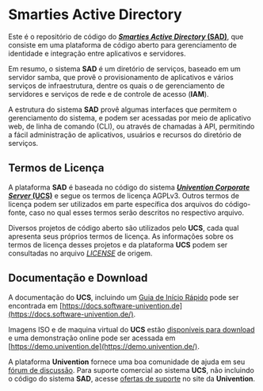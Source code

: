 # Smarties Active Directory

Este é o repositório de código do [**_Smarties Active Directory_ (SAD)**](https://sad.repository.smarttarget.tech), que consiste em uma plataforma de código aberto para gerenciamento de identidade e integração entre aplicativos e servidores.

Em resumo, o sistema **SAD** é um diretório de serviços, baseado em um servidor samba, que provê o provisionamento de aplicativos e vários serviços de infraestrutura, dentre os quais o de gerenciamento de servidores e serviços de rede e de controle de acesso (**IAM**).

A estrutura do sistema **SAD** provê algumas interfaces que permitem o gerenciamento do sistema, e podem ser acessadas por meio de aplicativo web, de linha de comando (CLI), ou através de chamadas à API, permitindo a fácil administração de aplicativos, usuários e recursos do diretório de serviços. 

## Termos de Licença 

A plataforma **SAD** é baseada no código do sistema [**_Univention Corporate Server_ (UCS)**](https://github.com/univention/univention-corporate-server) e segue os termos de licença AGPLv3. Outros termos de licença podem ser utilizados em parte específica dos arquivos do código-fonte, caso no qual esses termos serão descritos no respectivo arquivo.

Diversos projetos de código aberto são utilizados pelo **UCS**, cada qual apresenta seus próprios termos de licença. As informações sobre os termos de licença desses projetos e da plataforma **UCS** podem ser consultadas no arquivo [_LICENSE_](https://github.com/univention/univention-corporate-server/LICENSE) de origem.

## Documentação e Download

A documentação do **UCS**, incluindo um [Guia de Início Rápido](https://docs.software-univention.de/n/en/docs/quickstart.html#quickstart) pode ser encontrada em [https://docs.software-univention.de](https://docs.software-univention.de/).

Imagens ISO e de maquina virtual do **UCS** estão [disponíveis para download](https://www.univention.com/products/download/) e uma demonstração online pode ser acessada em [https://demo.univention.de](https://demo.univention.de/).

A plataforma **Univention** fornece uma boa comunidade de ajuda em seu [fórum de discussão](https://help.univention.com). Para suporte comercial ao sistema **UCS**, não incluindo o código do sistema **SAD**, acesse [ofertas de suporte](https://www.univention.com/download-and-support/support/commercial-support/) no site da **Univention**.